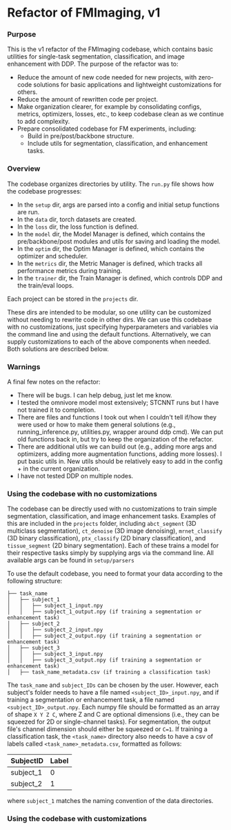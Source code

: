 # Refactor of FMImaging, v1

### Purpose
This is the v1 refactor of the FMImaging codebase, which contains basic utilities for single-task segmentation, classification, and image enhancement with DDP. The purpose of the refactor was to:
  * Reduce the amount of new code needed for new projects, with zero-code solutions for basic applications and lightweight customizations for others.
  * Reduce the amount of rewritten code per project.
  * Make organization clearer, for example by consolidating configs, metrics, optimizers, losses, etc., to keep codebase clean as we continue to add complexity.
  * Prepare consolidated codebase for FM experiments, including:
    * Build in pre/post/backbone structure.
    * Include utils for segmentation, classification, and enhancement tasks.

### Overview
The codebase organizes directories by utility. The ```run.py``` file shows how the codebase progresses:
  * In the ```setup``` dir, args are parsed into a config and initial setup functions are run.
  * In the ```data``` dir, torch datasets are created.
  * In the ```loss``` dir, the loss function is defined.
  * In the ```model``` dir, the Model Manager is defined, which contains the pre/backbone/post modules and utils for saving and loading the model.
  * In the ```optim``` dir, the Optim Manager is defined, which contains the optimizer and scheduler.
  * In the ```metrics``` dir, the Metric Manager is defined, which tracks all performance metrics during training.
  * In the ```trainer``` dir, the Train Manager is defined, which controls DDP and the train/eval loops.

Each project can be stored in the ```projects``` dir. 

These dirs are intended to be modular, so one utility can be customized without needing to rewrite code in other dirs.
We can use this codebase with no customizations, just specifying hyperparameters and variables via the command line and using the default functions. Alternatively, we can supply customizations to each of the above components when needed. Both solutions are described below.

### Warnings
A final few notes on the refactor:
  * There will be bugs. I can help debug, just let me know.
  * I tested the omnivore model most extensively; STCNNT runs but I have not trained it to completion.
  * There are files and functions I took out when I couldn't tell if/how they were used or how to make them general solutions (e.g., running_inference.py, utilities.py, wrapper around ddp cmd). We can put old functions back in, but try to keep the organization of the refactor.
  * There are additional utils we can build out (e.g., adding more args and optimizers, adding more augmentation functions, adding more losses). I put basic utils in. New utils should be relatively easy to add in the config + in the current organization.
  * I have not tested DDP on multiple nodes.

### Using the codebase with no customizations

The codebase can be directly used with no customizations to train simple segmentation, classification, and image enhancement tasks. Examples of this are included in the ```projects``` folder, including ```abct_segment``` (3D multiclass segmentation), ```ct_denoise``` (3D image denoising), ```mrnet_classify``` (3D binary classification), ```ptx_classify``` (2D binary classification), and ```tissue_segment``` (2D binary segmentation). Each of these trains a model for their respective tasks simply by supplying args via the command line. All available args can be found in ```setup/parsers```

To use the default codebase, you need to format your data according to the following structure:

```
├── task_name
│   ├── subject_1
│   │   ├── subject_1_input.npy
│   │   ├── subject_1_output.npy (if training a segmentation or enhancement task)
│   ├── subject_2
│   │   ├── subject_2_input.npy
│   │   ├── subject_2_output.npy (if training a segmentation or enhancement task)
│   ├── subject_3
│   │   ├── subject_3_input.npy
│   │   ├── subject_3_output.npy (if training a segmentation or enhancement task)
│   ├── task_name_metadata.csv (if training a classification task)
```

The ```task_name``` and ```subject_IDs``` can be chosen by the user. However, each subject's folder needs to have a file named ```<subject_ID>_input.npy```, and if training a segmentation or enhancement task, a file named ```<subject_ID>_output.npy```. Each numpy file should be formatted as an array of shape ```X Y Z C```, where Z and C are optional dimensions (i.e., they can be squeezed for 2D or single-channel tasks). For segmentation, the output file's channel dimension should either be squeezed or ```C=1```.
If training a classification task, the ```<task_name>``` directory also needs to have a csv of labels called ```<task_name>_metadata.csv```, formatted as follows:

| SubjectID      | Label |
| ----------- | ----------- |
| subject_1      | 0       |
| subject_2   | 1        |

where ```subject_1``` matches the naming convention of the data directories. 

### Using the codebase with customizations
